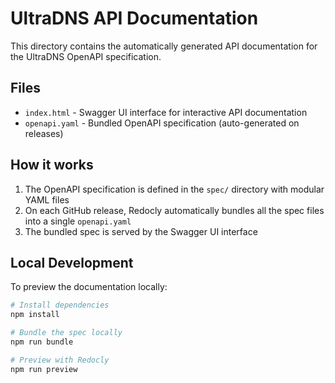 # UltraDNS API Documentation

This directory contains the automatically generated API documentation for the UltraDNS OpenAPI specification.

## Files

- `index.html` - Swagger UI interface for interactive API documentation
- `openapi.yaml` - Bundled OpenAPI specification (auto-generated on releases)

## How it works

1. The OpenAPI specification is defined in the `spec/` directory with modular YAML files
2. On each GitHub release, Redocly automatically bundles all the spec files into a single `openapi.yaml`
3. The bundled spec is served by the Swagger UI interface

## Local Development

To preview the documentation locally:

```bash
# Install dependencies
npm install

# Bundle the spec locally
npm run bundle

# Preview with Redocly
npm run preview
```